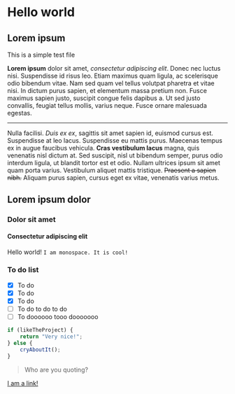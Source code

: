 # Hello world

## Lorem ipsum

This is a simple test file

**Lorem ipsum** dolor sit amet, *consectetur adipiscing elit*. Donec nec luctus nisi. Suspendisse id risus leo. Etiam maximus quam ligula, ac scelerisque odio bibendum vitae. Nam sed quam vel tellus volutpat pharetra et vitae nisi. In dictum purus sapien, et elementum massa pretium non. Fusce maximus sapien justo, suscipit congue felis dapibus a. Ut sed justo convallis, feugiat tellus mollis, varius neque. Fusce ornare malesuada egestas.

***

Nulla facilisi. _Duis ex ex_, sagittis sit amet sapien id, euismod cursus est. Suspendisse at leo lacus. Suspendisse eu mattis purus. Maecenas tempus ex in augue faucibus vehicula. __Cras vestibulum lacus__ magna, quis venenatis nisl dictum at. Sed suscipit, nisl ut bibendum semper, purus odio interdum ligula, ut blandit tortor est et odio. Nullam ultrices ipsum sit amet quam porta varius. Vestibulum aliquet mattis tristique. ~~Praesent a sapien nibh.~~ Aliquam purus sapien, cursus eget ex vitae, venenatis varius metus.

## Lorem ipsum dolor

### Dolor sit amet

#### Consectetur adipiscing elit

Hello world! `I am monospace. It is cool!`

### To do list

- [x] To do
- [x] To do
- [x] To do
- [ ] To do to do to do
- [ ] To doooooo tooo dooooooo

```js
if (likeTheProject) {
    return "Very nice!";
} else {
    cryAboutIt();
}
```

> Who are you quoting?

[I am a link!](https://wikipedia.org)
